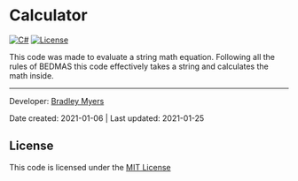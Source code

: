 Calculator
==========
[![C#](https://img.shields.io/static/v1?label=C%23&message=v8&color=brightgreen&link=https://docs.microsoft.com/en-us/dotnet/)](https://docs.microsoft.com/en-us/dotnet/) [![License](https://img.shields.io/badge/license-MIT-blue.svg?label=License&link=https://mit-license.org/)](./LICENSE)

This code was made to evaluate a string math equation. Following all the rules of BEDMAS this code effectively takes a string and calculates the math inside.

---

Developer: [Bradley Myers](https://github.com/BLM16/)

Date created: 2021-01-06 | Last updated: 2021-01-25

## License
This code is licensed under the [MIT License](./LICENSE)
